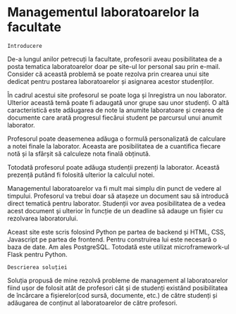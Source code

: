 # Managementul laboratoarelor la facultate

    Introducere

De-a lungul anilor petrecuți la facultate, profesorii aveau posibilitatea de a posta
tematica laboratoarelor doar pe site-ul lor personal sau prin e-mail. Consider că această
problemă se poate rezolva prin crearea unui site dedicat pentru postarea laboratoarelor și
asignarea acestor studenților.

În cadrul acestui site profesorul se poate loga și înregistra un nou laborator. Ulterior
această temă poate fi adaugată unor grupe sau unor studenți. O altă caracteristică este
adăugarea de note la anumite laboratoare și crearea de documente care arată progresul
fiecărui student pe parcursul unui anumit laborator.

Profesorul poate deasemenea adăuga o formulă personalizată de calculare a notei
finale la laborator. Aceasta are posibilitatea de a cuantifica fiecare notă și la sfârșit să
calculeze nota finală obținută.

Totodată profesorul poate adăuga studenții prezenți la laborator. Această prezență
putând fi folosită ulterior la calculul notei.

Managementul laboratoarelor va fi mult mai simplu din punct de vedere al timpului.
Profesorul va trebui doar să atașeze un document sau să introducă direct tematică pentru
laborator. Studenții vor avea posibilitatea de a vedea acest document și ulterior în funcție
de un deadline să adauge un fișier cu rezolvarea laboratorului.

Aceast site este scris folosind Python pe partea de backend și HTML, CSS, Javascript
pe partea de frontend. Pentru construirea lui este necesară o baza de date. Am ales
PostgreSQL. Totodată este utilizat microframework-ul Flask pentru Python.

    Descrierea soluției

Soluția propusă de mine rezolvă probleme de management al laboratoarelor fiind
ușor de folosit atât de profesori cât și de studenți existând posibilitatea de încărcare a
fișierelor(cod sursă, documente, etc.) de către studenți și adăugarea de conținut al
laboratoarelor de către profesori.
